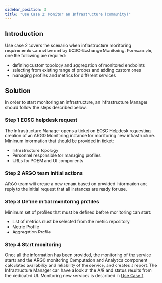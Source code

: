 ```yaml
---
sidebar_position: 3
title: "Use Case 2: Monitor an Infrastructure (community)"
---
```



## Introduction

Use case 2 covers the scenario when infrastructure monitoring requirements cannot be met by EOSC-Exchange Monitoring. For example, one the following are required:

* defining custom topology and aggregation of monitored endpoints
* selecting from existing range of probes and adding custom ones
* managing profiles and metrics for different services

## Solution

In order to start monitoring an infrastructure, an Infrastructure Manager should follow the steps described below. 

### Step 1 EOSC helpdesk request

The Infrastructure Manager opens a ticket on EOSC Helpdesk requesting creation of an ARGO Monitoring instance for monitoring new infrastructure. Minimum information that should be provided in ticket:

* Infrastructure topology
* Personnel responsible for managing profiles
* URLs for POEM and UI components  
  
  

### Step 2 ARGO team initial actions

ARGO team will create a new tenant based on provided information and reply to the initial request that all instances are ready for use.

### Step 3 Define initial monitoring profiles

Minimum set of profiles that must be defined before monitoring can start:

* List of metrics must be selected from the metric repository
* Metric Profile
* Aggregation Profile

### Step 4 Start monitoring

Once all the information has been provided, the monitoring of the service starts and the ARGO monitoring Computation and Analytics component calculates availability and reliability of the service, and creates a report. The Infrastructure Manager can have a look at the A/R and status results from the dedicated UI.  Monitoring new services is described in [Use Case 1](case1.md).